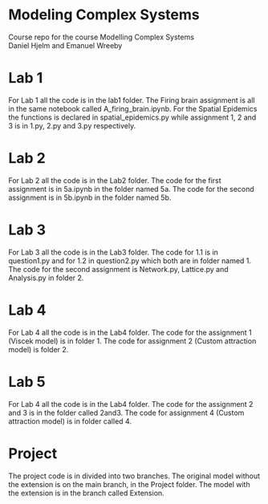 # Modeling Complex Systems
Course repo for the course Modelling Complex Systems <br />
Daniel Hjelm and Emanuel Wreeby

# Lab 1
For Lab 1 all the code is in the lab1 folder. The Firing brain assignment is all in the same notebook called A_firing_brain.ipynb. For the Spatial Epidemics the functions is declared in spatial_epidemics.py while assignment 1, 2 and 3 is in 1.py, 2.py and 3.py respectively.

# Lab 2
For Lab 2 all the code is in the Lab2 folder. The code for the first assignment is in 5a.ipynb in the folder named 5a. The code for the second assignment is in 5b.ipynb in the folder named 5b. 

# Lab 3
For Lab 3 all the code is in the Lab3 folder. The code for 1.1 is in question1.py and for 1.2 in question2.py which both are in folder named 1. The code for the second assignment is Network.py, Lattice.py and Analysis.py in folder 2.

# Lab 4
For Lab 4 all the code is in the Lab4 folder. The code for the assignment 1 (Viscek model) is in folder 1. The code for assignment 2 (Custom attraction model) is folder 2. 

# Lab 5
For Lab 4 all the code is in the Lab4 folder. The code for the assignment 2 and 3 is in the folder called 2and3. The code for assignment 4 (Custom attraction model) is in folder called 4. 

# Project
The project code is in divided into two branches. The original model without the extension is on the main branch, in the Project folder. The model with the extension is in the branch called Extension. 